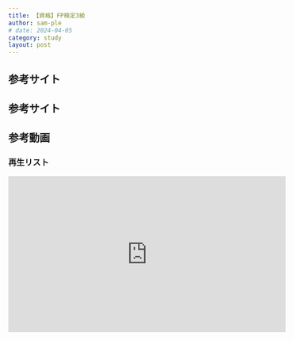 ```yaml
---
title: 【資格】FP検定3級
author: sam-ple
# date: 2024-04-05
category: study
layout: post
---
```


## 参考サイト

## 参考サイト

## 参考動画

### 再生リスト

<div class="youtube">
<iframe width="560" height="315" src="https://www.youtube.com/embed/videoseries?si=aBu2RintuezWhyn0&amp;list=PLOWy_54AA2ievyRPwgPq6UD9RDTsQDK7p" title="YouTube video player" frameborder="0" allow="accelerometer; autoplay; clipboard-write; encrypted-media; gyroscope; picture-in-picture; web-share" referrerpolicy="strict-origin-when-cross-origin" allowfullscreen></iframe>
</div>
